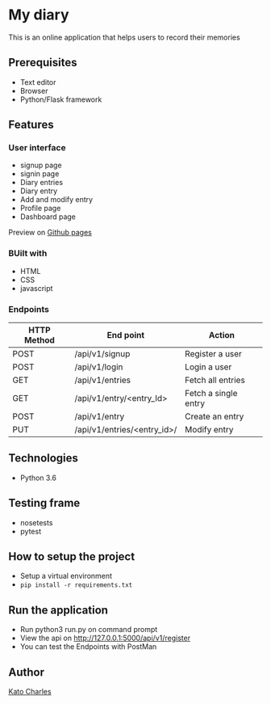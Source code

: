 # My diary

This is an online application that helps users to record their memories

## Prerequisites
* Text editor
* Browser 
* Python/Flask framework

## Features
### User interface
* signup page
* signin page
* Diary entries
* Diary entry
* Add and modify entry
* Profile page
* Dashboard page

Preview on <a href="https://kcharles52.github.io/myDiary/UI/">Github pages</a>


### BUilt with
* HTML
* CSS
* javascript

### Endpoints 
HTTP Method|End point |Action
-----------|----------|--------------
POST | /api/v1/signup | Register a user
POST | /api/v1/login | Login a user
GET| /api/v1/entries   | Fetch all entries
GET | /api/v1/entry/<entry_Id> | Fetch a single entry
POST | /api/v1/entry | Create an entry
PUT | /api/v1/entries/<entry_id>/ | Modify entry

##  Technologies
* Python 3.6

## Testing frame
* nosetests
* pytest

##  How to setup the project
* Setup a virtual environment
* `pip install -r requirements.txt`

##  Run the application
* Run python3 run.py on command prompt
* View the api on http://127.0.0.1:5000/api/v1/register
* You can test the Endpoints with PostMan

## Author
[Kato Charles](https://github.com/kcharles52)
